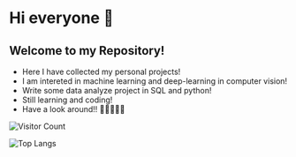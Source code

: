 # Hi everyone 👋
## Welcome to my Repository!

- Here I have collected my personal projects!
- I am intereted in machine learning and deep-learning in computer vision!
- Write some data analyze project in SQL and python!
- Still learning and coding!
- Have a look around!! 🙌🏻🙌🏻😜
<!--
**Bing0222/Bing0222** is a ✨ _special_ ✨ repository because its `README.md` (this file) appears on your GitHub profile.

Here are some ideas to get you started:

- 🔭 I’m currently working on ...
- 🌱 I’m currently learning ...
- 👯 I’m looking to collaborate on ...
- 🤔 I’m looking for help with ...
- 💬 Ask me about ...
- 📫 How to reach me: ...
- 😄 Pronouns: ...
- ⚡ Fun fact: ...
-->

![Visitor Count](https://profile-counter.glitch.me/Bing0222/count.svg)



![Top Langs](https://github-readme-stats.vercel.app/api/top-langs/?username=Bing0222&layout=compact&theme=tokyonight)

